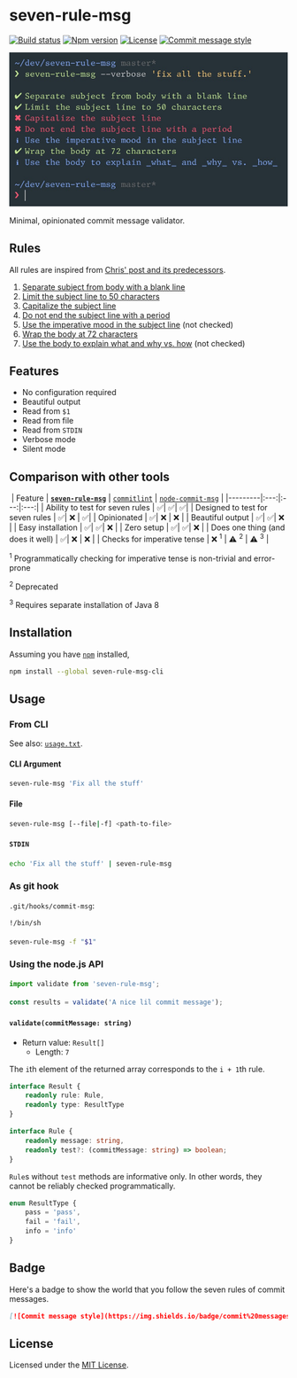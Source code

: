 # seven-rule-msg

[![Build status](https://img.shields.io/travis/com/shreyasminocha/seven-rule-msg/master.svg)](//travis-ci.org/shreyasminocha/seven-rule-msg)
[![Npm version](https://img.shields.io/npm/v/seven-rule-msg.svg)](//npmjs.com/package/seven-rule-msg)
[![License](https://img.shields.io/badge/license-MIT-blue.svg)](//shreyas.mit-license.org/2019)
[![Commit message style](https://img.shields.io/badge/commit%20messages-seven%20rules-blue.svg)](//chris.beams.io/posts/git-commit)

![seven-rule-msg in action](https://raw.githubusercontent.com/shreyasminocha/seven-rule-msg/master/media/demo.jpg)

Minimal, opinionated commit message validator.

## Rules

All rules are inspired from [Chris' post and its predecessors](https://chris.beams.io/posts/git-commit).

1. [Separate subject from body with a blank line](https://chris.beams.io/posts/git-commit/#separate)
2. [Limit the subject line to 50 characters](https://chris.beams.io/posts/git-commit/#limit-50)
3. [Capitalize the subject line](https://chris.beams.io/posts/git-commit/#capitalize)
4. [Do not end the subject line with a period](https://chris.beams.io/posts/git-commit/#end)
5. [Use the imperative mood in the subject line](https://chris.beams.io/posts/git-commit/#imperative) (not checked)
6. [Wrap the body at 72 characters](https://chris.beams.io/posts/git-commit/#wrap-72)
7. [Use the body to explain what and why vs. how](https://chris.beams.io/posts/git-commit/#why-not-how) (not checked)

## Features

- No configuration required
- Beautiful output
- Read from `$1`
- Read from file
- Read from `STDIN`
- Verbose mode
- Silent mode

## Comparison with other tools
​
| Feature | [**`seven-rule-msg`**](//github.com/shreyasminocha/seven-rule-msg) | [`commitlint`](//github.com/conventional-changelog/commitlint) | [`node-commit-msg`](//github.com/clns/node-commit-msg) |
|---------|:---:|:---:|:---:|
| Ability to test for seven rules | ✅| ✅| ✅|
| Designed to test for seven rules | ✅| ❌ | ✅|
| Opinionated | ✅| ❌ | ❌ |
| Beautiful output | ✅| ✅| ❌ |
| Easy installation | ✅| ✅| ❌ |
| Zero setup | ✅| ✅| ❌ |
| Does one thing (and does it well) | ✅| ❌ | ❌ |
| Checks for imperative tense | ❌ <sup>1</sup> | ⚠️ <sup>2</sup> | ⚠️ <sup>3</sup> |

<sup>1</sup> Programmatically checking for imperative tense is non-trivial and error-prone

<sup>2</sup> Deprecated

<sup>3</sup> Requires separate installation of Java 8

## Installation

Assuming you have [`npm`](//npmjs.com) installed,

```sh
npm install --global seven-rule-msg-cli
```

## Usage

### From CLI

See also: [`usage.txt`](usage.txt).

#### CLI Argument

```sh
seven-rule-msg 'Fix all the stuff'
```

#### File

```sh
seven-rule-msg [--file|-f] <path-to-file>
```

#### `STDIN`

```sh
echo 'Fix all the stuff' | seven-rule-msg
```

### As git hook

`.git/hooks/commit-msg`:

```sh
!/bin/sh

seven-rule-msg -f "$1"
```

### Using the node.js API

```js
import validate from 'seven-rule-msg';

const results = validate('A nice lil commit message');
```

#### `validate(commitMessage: string)`

- Return value: `Result[]`
    - Length: `7`

The `i`th element of the returned array corresponds to the `i + 1`th rule.

```ts
interface Result {
    readonly rule: Rule,
    readonly type: ResultType
}
```

```ts
interface Rule {
    readonly message: string,
    readonly test?: (commitMessage: string) => boolean;
}
```

`Rule`s without `test` methods are informative only. In other words, they cannot be reliably checked programmatically.

```ts
enum ResultType {
    pass = 'pass',
    fail = 'fail',
    info = 'info'
}
```

## Badge

Here's a badge to show the world that you follow the seven rules of commit messages.

```md
[![Commit message style](https://img.shields.io/badge/commit%20messages-seven%20rules-blue.svg)](https://chris.beams.io/posts/git-commit)
```

## License

Licensed under the [MIT License](//shreyas.mit-license.org/2019).
